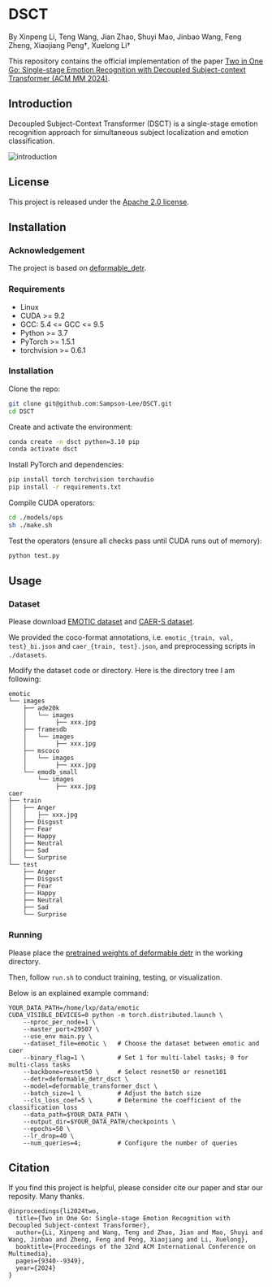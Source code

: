 # DSCT
By Xinpeng Li, Teng Wang, Jian Zhao, Shuyi Mao, Jinbao Wang, Feng Zheng, Xiaojiang Peng†, Xuelong Li†

This repository contains the official implementation of the paper [Two in One Go: Single-stage Emotion Recognition with Decoupled Subject-context Transformer (ACM MM 2024)](https://arxiv.org/abs/2404.17205).


## Introduction
Decoupled  Subject-Context Transformer (DSCT) is a single-stage emotion recognition approach for simultaneous subject localization and
emotion classification. 

![introduction](./imgs/intro.jpg)


## License

This project is released under the [Apache 2.0 license](./LICENSE).


## Installation

### Acknowledgement
The project is based on [deformable_detr](https://github.com/fundamentalvision/Deformable-DETR).

### Requirements

* Linux
* CUDA >= 9.2
* GCC: 5.4 <= GCC <= 9.5
* Python >= 3.7
* PyTorch >= 1.5.1
* torchvision >= 0.6.1


### Installation
Clone the repo:
```bash
git clone git@github.com:Sampson-Lee/DSCT.git
cd DSCT
```

Create and activate the environment:
```bash
conda create -n dsct python=3.10 pip
conda activate dsct 
```

Install PyTorch and dependencies:
```bash
pip install torch torchvision torchaudio
pip install -r requirements.txt
```

Compile CUDA operators:
```bash
cd ./models/ops
sh ./make.sh
```

Test the operators (ensure all checks pass until CUDA runs out of memory):
```bash
python test.py
```    

## Usage

### Dataset
Please download [EMOTIC dataset](https://github.com/rkosti/emotic) and [CAER-S dataset](https://caer-dataset.github.io/). 

We provided the coco-format annotations, i.e. `emotic_{train, val, test}_bi.json` and `caer_{train, test}.json`, and preprocessing scripts in `./datasets`.

Modify the dataset code or directory. Here is the directory tree I am following:
```
emotic
└── images
    ├── ade20k
    │   └── images
    │        ├── xxx.jpg
    ├── framesdb
    │   └── images
    │        ├── xxx.jpg
    ├── mscoco
    │   └── images
    │        ├── xxx.jpg
    └── emodb_small
        └── images
             ├── xxx.jpg
caer
├── train
│   ├── Anger
│   │   ├── xxx.jpg
│   ├── Disgust
│   ├── Fear
│   ├── Happy
│   ├── Neutral
│   ├── Sad
│   └── Surprise
└── test
    ├── Anger
    ├── Disgust
    ├── Fear
    ├── Happy
    ├── Neutral
    ├── Sad
    └── Surprise                        
```

### Running
Please place the [pretrained weights of deformable detr](https://drive.google.com/file/d/1nDWZWHuRwtwGden77NLM9JoWe-YisJnA/view?usp=sharing) in the working directory.

Then, follow `run.sh` to conduct training, testing, or visualization. 

Below is an explained example command:
```
YOUR_DATA_PATH=/home/lxp/data/emotic
CUDA_VISIBLE_DEVICES=0 python -m torch.distributed.launch \
    --nproc_per_node=1 \
    --master_port=29507 \
    --use_env main.py \
    --dataset_file=emotic \   # Choose the dataset between emotic and caer
    --binary_flag=1 \         # Set 1 for multi-label tasks; 0 for multi-class tasks
    --backbone=resnet50 \     # Select resnet50 or resnet101
    --detr=deformable_detr_dsct \
    --model=deformable_transformer_dsct \
    --batch_size=1 \          # Adjust the batch size
    --cls_loss_coef=5 \       # Determine the coefficient of the classification loss
    --data_path=$YOUR_DATA_PATH \
    --output_dir=$YOUR_DATA_PATH/checkpoints \
    --epochs=50 \
    --lr_drop=40 \
    --num_queries=4;          # Configure the number of queries
```

## Citation
If you find this project is helpful, please consider cite our paper and star our reposity. Many thanks.

```
@inproceedings{li2024two,
  title={Two in One Go: Single-stage Emotion Recognition with Decoupled Subject-context Transformer},
  author={Li, Xinpeng and Wang, Teng and Zhao, Jian and Mao, Shuyi and Wang, Jinbao and Zheng, Feng and Peng, Xiaojiang and Li, Xuelong},
  booktitle={Proceedings of the 32nd ACM International Conference on Multimedia},
  pages={9340--9349},
  year={2024}
}
```
